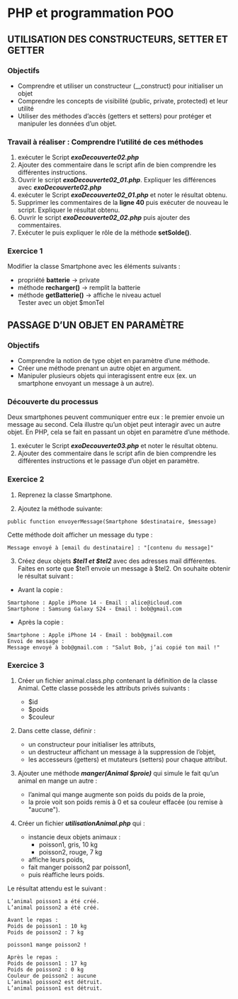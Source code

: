 # PHP et programmation POO

## UTILISATION DES CONSTRUCTEURS, SETTER ET GETTER
### Objectifs
- Comprendre et utiliser un constructeur (__construct) pour initialiser un objet
- Comprendre les concepts de visibilité (public, private, protected) et leur utilité
- Utiliser des méthodes d’accès (getters et setters) pour protéger et manipuler les données d’un objet.
### Travail à réaliser : Comprendre l’utilité de ces méthodes
1. exécuter le Script *__exoDecouverte02.php__*
2. Ajouter des commentaire dans le script afin de bien comprendre les différentes instructions.
3. Ouvrir le script *__exoDecouverte02_01.php__*. Expliquer les différences avec *__exoDecouverte02.php__*
4. exécuter le Script *__exoDecouverte02_01.php__* et noter le résultat obtenu.
5. Supprimer les commentaires de la **ligne 40** puis exécuter de nouveau le script. Expliquer le résultat obtenu.
6. Ouvrir le script *__exoDecouverte02_02.php__* puis ajouter des commentaires.
7.	Exécuter le puis expliquer le rôle de la méthode **setSolde()**.
### Exercice 1
Modifier la classe Smartphone avec les éléments suivants :
- propriété **batterie** → private
- méthode **recharger()** → remplit la batterie
- méthode **getBatterie()** → affiche le niveau actuel  
Tester avec un objet $monTel
## PASSAGE D’UN OBJET EN PARAMÈTRE
### Objectifs
- Comprendre la notion de type objet en paramètre d’une méthode.
- Créer une méthode prenant un autre objet en argument.
- Manipuler plusieurs objets qui interagissent entre eux (ex. un smartphone envoyant un message à un autre).
### Découverte du processus 
Deux smartphones peuvent communiquer entre eux : le premier envoie un message au second.
Cela illustre qu’un objet peut interagir avec un autre objet. En PHP, cela se fait en passant un objet en paramètre d’une méthode.
1. exécuter le Script *__exoDecouverte03.php__* et noter le résultat obtenu.
2. Ajouter des commentaire dans le script afin de bien comprendre les différentes instructions et le passage d’un objet en paramètre.
 
### Exercice 2
1. Reprenez la classe Smartphone.

2. Ajoutez la méthode suivante:
```
public function envoyerMessage(Smartphone $destinataire, $message)
```
Cette méthode doit afficher un message du type :
```
Message envoyé à [email du destinataire] : "[contenu du message]"
```
3. Créez deux objets *__$tel1 et $tel2__* avec des adresses mail différentes.
Faites en sorte que $tel1 envoie un message à $tel2.
On souhaite obtenir le résultat suivant :
- Avant la copie :
```
Smartphone : Apple iPhone 14 - Email : alice@icloud.com
Smartphone : Samsung Galaxy S24 - Email : bob@gmail.com
```
- Après la copie :
```
Smartphone : Apple iPhone 14 - Email : bob@gmail.com
Envoi de message :
Message envoyé à bob@gmail.com : "Salut Bob, j’ai copié ton mail !"
```

### Exercice 3
1.	Créer un fichier animal.class.php contenant la définition de la classe Animal.
Cette classe possède les attributs privés suivants :
    - $id
    - $poids
    - $couleur
2.	Dans cette classe, définir :
    - un constructeur pour initialiser les attributs,
    - un destructeur affichant un message à la suppression de l’objet,
    - les accesseurs (getters) et mutateurs (setters) pour chaque attribut.

3.	Ajouter une méthode *__manger(Animal $proie)__* qui simule le fait qu’un animal en mange un autre :
    - l’animal qui mange augmente son poids du poids de la proie,
    - la proie voit son poids remis à 0 et sa couleur effacée (ou remise à "aucune").

4.	Créer un fichier *__utilisationAnimal.php__* qui :
    - instancie deux objets animaux :
        * poisson1, gris, 10 kg
        * poisson2, rouge, 7 kg
    - affiche leurs poids,
    - fait manger poisson2 par poisson1,
    - puis réaffiche leurs poids.

Le résultat attendu est le suivant :
```
L’animal poisson1 a été créé.
L’animal poisson2 a été créé.

Avant le repas :
Poids de poisson1 : 10 kg
Poids de poisson2 : 7 kg

poisson1 mange poisson2 !

Après le repas :
Poids de poisson1 : 17 kg
Poids de poisson2 : 0 kg
Couleur de poisson2 : aucune
L’animal poisson2 est détruit.
L’animal poisson1 est détruit. 
```



